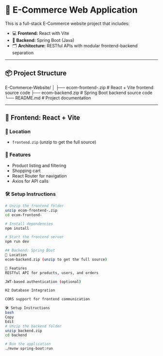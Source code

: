 # 🛒 E-Commerce Web Application

This is a full-stack E-Commerce website project that includes:

- 💻 **Frontend:** React with Vite
- 🔧 **Backend:** Spring Boot (Java)
- 🗂️ **Architecture:** RESTful APIs with modular frontend-backend separation

---

## 📦 Project Structure

E-Commerce-Website/
│
├── ecom-frontend-.zip # React + Vite frontend source code
├── ecom-backend.zip # Spring Boot backend source code
└── README.md # Project documentation



---

## 🚀 Frontend: React + Vite

### 📁 Location
- `frontend.zip` (unzip to get the full source)

### 📌 Features
- Product listing and filtering
- Shopping cart
- React Router for navigation
- Axios for API calls

### 🛠 Setup Instructions

```bash
# Unzip the frontend folder
unzip ecom-frontend-.zip
cd ecom-frontend-

# Install dependencies
npm install

# Start the frontend server
npm run dev

## Backend: Spring Boot
📁 Location
ecom-backend.zip (unzip to get the full source)

📌 Features
RESTful API for products, users, and orders

JWT-based authentication (optional)

H2 Database Integration

CORS support for frontend communication

🛠 Setup Instructions
bash
Copy
Edit
# Unzip the backend folder
unzip backend.zip
cd backend

# Run the application
./mvnw spring-boot:run


